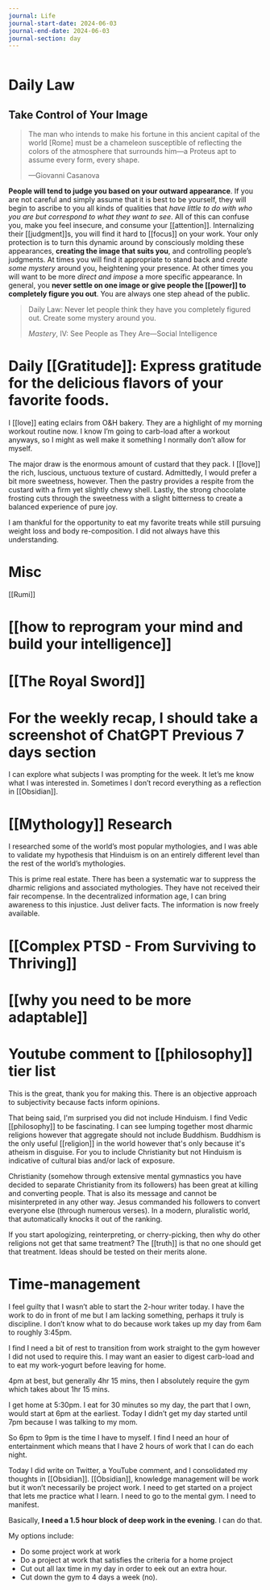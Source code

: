 ```yaml
---
journal: Life
journal-start-date: 2024-06-03
journal-end-date: 2024-06-03
journal-section: day
---
```


```calendar-nav
```

# Daily Law
## Take Control of Your Image

> The man who intends to make his fortune in this ancient capital of the world [Rome] must be a chameleon susceptible of reflecting the colors of the atmosphere that surrounds him—a Proteus apt to assume every form, every shape.
> 
> —Giovanni Casanova

**People will tend to judge you based on your outward appearance**. If you are not careful and simply assume that it is best to be yourself, they will begin to ascribe to you all kinds of qualities that *have little to do with who you are but correspond to what they want to see*. All of this can confuse you, make you feel insecure, and consume your [[attention]]. Internalizing their [[judgment]]s, you will find it hard to [[focus]] on your work. Your only protection is to turn this dynamic around by consciously molding these appearances, **creating the image that suits you**, and controlling people’s judgments. At times you will find it appropriate to stand back and *create some mystery* around you, heightening your presence. At other times you will want to be more *direct and impose* a more specific appearance. In general, you **never settle on one image or give people the [[power]] to completely figure you out**. You are always one step ahead of the public.

> Daily Law: Never let people think they have you completely figured out. Create some mystery around you.
> 
> _Mastery_, IV: See People as They Are—Social Intelligence


# Daily [[Gratitude]]: Express gratitude for the delicious flavors of your favorite foods.

I [[love]] eating eclairs from O&H bakery. They are a highlight of my morning workout routine now. I know I’m going to carb-load after a workout anyways, so I might as well make it something I normally don’t allow for myself. 

The major draw is the enormous amount of custard that they pack. I [[love]] the rich, luscious, unctuous texture of custard. Admittedly, I would prefer a bit more sweetness, however. Then the pastry provides a respite from the custard with a firm yet slightly chewy shell. Lastly, the strong chocolate frosting cuts through the sweetness with a slight bitterness to create a balanced experience of pure joy.

I am thankful for the opportunity to eat my favorite treats while still pursuing weight loss and body re-composition. I did not always have this understanding. 

# Misc

[[Rumi]]

# [[how to reprogram your mind and build your intelligence]]


# [[The Royal Sword]]



# For the weekly recap, I should take a screenshot of ChatGPT Previous 7 days section

I can explore what subjects I was prompting for the week. It let’s me know what I was interested in. Sometimes I don’t record everything as a reflection in [[Obsidian]]. 

# [[Mythology]] Research

I researched some of the world’s most popular mythologies, and I was able to validate my hypothesis that Hinduism is on an entirely different level than the rest of the world’s mythologies. 

This is prime real estate. There has been a systematic war to suppress the dharmic religions and associated mythologies. They have not received their fair recompense. In the decentralized information age, I can bring awareness to this injustice. Just deliver facts. The information is now freely available. 

# [[Complex PTSD - From Surviving to Thriving]]

# [[why you need to be more adaptable]]


# Youtube comment to [[philosophy]] tier list

This is the great, thank you for making this. There is an objective approach to subjectivity because facts inform opinions. 

That being said, I'm surprised you did not include Hinduism. I find Vedic [[philosophy]] to be fascinating. I can see lumping together most dharmic religions however that aggregate should not include Buddhism. Buddhism is the only useful [[religion]] in the world however that's only because it's atheism in disguise. For you to include Christianity but not Hinduism is indicative of cultural bias and/or lack of exposure. 

Christianity (somehow through extensive mental gymnastics you have decided to separate Christianity from its followers) has been great at killing and converting people. That is also its message and cannot be misinterpreted in any other way. Jesus commanded his followers to convert everyone else (through numerous verses). In a modern, pluralistic world, that automatically knocks it out of the ranking. 

If you start apologizing, reinterpreting, or cherry-picking, then why do other religions not get that same treatment? The [[truth]] is that no one should get that treatment. Ideas should be tested on their merits alone.

# Time-management

I feel guilty that I wasn’t able to start the 2-hour writer today. I have the work to do in front of me but I am lacking something, perhaps it truly is discipline. I don’t know what to do because work takes up my day from 6am to roughly 3:45pm. 

I find I need a bit of rest to transition from work straight to the gym however I did not used to require this. I may want an easier to digest carb-load and to eat my work-yogurt before leaving for home.

4pm at best, but generally 4hr 15 mins, then I absolutely require the gym which takes about 1hr 15 mins.

I get home at 5:30pm. I eat for 30 minutes so my day, the part that I own, would start at 6pm at the earliest. 
	Today I didn’t get my day started until 7pm because I was talking to my mom. 

So 6pm to 9pm is the time I have to myself. I find I need an hour of entertainment which means that I have 2 hours of work that I can do each night. 

Today I did write on Twitter, a YouTube comment, and I consolidated my thoughts in [[Obsidian]]. [[Obsidian]], knowledge management will be work but it won’t necessarily be project work. I need to get started on a project that lets me practice what I learn. I need to go to the mental gym. I need to manifest. 

Basically, **I need a 1.5 hour block of deep work in the evening**. I can do that.

My options include:
* Do some project work at work
* Do a project at work that satisfies the criteria for a home project
* Cut out all lax time in my day in order to eek out an extra hour. 
* Cut down the gym to 4 days a week (no).